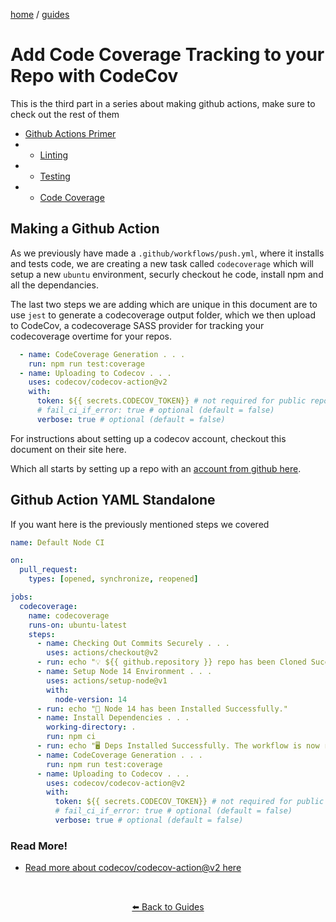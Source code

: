 <p><a href="/">home</a> / <a href="/guides">guides</a></p>
<div class="rainbow-retro"></div>

# Add Code Coverage Tracking to your Repo with CodeCov

This is the third part in a series about making github actions, make sure to check out the rest of them

 - <a href="/guides/automation/github-actions">Github Actions Primer</a>
 -  - <a href="/guides/automation/github-actions">Linting</a>
 -  - <a href="/guides/automation/github-actions">Testing</a>
 -  - <a href="/guides/automation/track-coverage">Code Coverage</a>

## Making a Github Action

As we previously have made a `.github/workflows/push.yml`, where it installs and tests code, we are creating a new task called `codecoverage` which will setup a new `ubuntu` environment, securly checkout he code, install npm and all the dependancies. 

The last two steps we are adding which are unique in this document are to use `jest` to generate a codecoverage output folder, which we then upload to CodeCov, a codecoverage SASS provider for tracking your codecoverage overtime for your repos. 

```yaml
  - name: CodeCoverage Generation . . .
    run: npm run test:coverage
  - name: Uploading to Codecov . . .
    uses: codecov/codecov-action@v2
    with:
      token: ${{ secrets.CODECOV_TOKEN}} # not required for public repos
      # fail_ci_if_error: true # optional (default = false)
      verbose: true # optional (default = false)
```


For instructions about setting up a codecov account, checkout this document on their site here. 

Which all starts by setting up a repo with an <a href="https://about.codecov.io/sign-up/">account from github here</a>. 


## Github Action YAML Standalone

If you  want here is the previously mentioned steps we covered

```yaml
name: Default Node CI

on:
  pull_request:
    types: [opened, synchronize, reopened]

jobs:
  codecoverage:
    name: codecoverage
    runs-on: ubuntu-latest
    steps:
      - name: Checking Out Commits Securely . . .
        uses: actions/checkout@v2
      - run: echo "💡 ${{ github.repository }} repo has been Cloned Successfully."
      - name: Setup Node 14 Environment . . .
        uses: actions/setup-node@v1
        with:
          node-version: 14
      - run: echo "🎉 Node 14 has been Installed Successfully."
      - name: Install Dependencies . . .
        working-directory: .
        run: npm ci
      - run: echo "🖥️ Deps Installed Successfully. The workflow is now ready!"
      - name: CodeCoverage Generation . . .
        run: npm run test:coverage
      - name: Uploading to Codecov . . .
        uses: codecov/codecov-action@v2
        with:
          token: ${{ secrets.CODECOV_TOKEN}} # not required for public repos
          # fail_ci_if_error: true # optional (default = false)
          verbose: true # optional (default = false)
```



### Read More!

 * <a href="https://github.com/codecov/codecov-action">Read more about codecov/codecov-action@v2 here</a>

<p class="spacers"> <br /></p>
<div align="center" >
  <p>
    <a href="https://beau.sh/guides/">⬅️ Back to Guides</a>
  </p>
</div>
